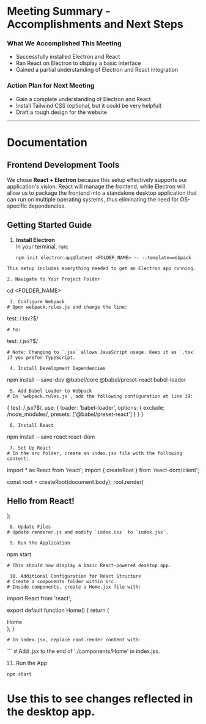 # Meeting Summary - Accomplishments and Next Steps

### What We Accomplished This Meeting
- Successfully installed Electron and React
- Ran React on Electron to display a basic interface
- Gained a partial understanding of Electron and React integration

### Action Plan for Next Meeting
- Gain a complete understanding of Electron and React
- Install Tailwind CSS (optional, but it could be very helpful)
- Draft a rough design for the website

---

# Documentation

## Frontend Development Tools
We chose **React + Electron** because this setup effectively supports our application's vision. React will manage the frontend, while Electron will allow us to package the frontend into a standalone desktop application that can run on multiple operating systems, thus eliminating the need for OS-specific dependencies.

## Getting Started Guide

1. **Install Electron**  
   In your terminal, run:
   ```
   npm init electron-app@latest <FOLDER_NAME> -- --template=webpack
```
This setup includes everything needed to get an Electron app running.

2. Navigate to Your Project Folder
```
cd <FOLDER_NAME>
```
 3. Configure Webpack
# Open webpack.rules.js and change the line:
```
test: /\.tsx?$/ 
```
# to:
```
test: /\.jsx?$/
```
# Note: Changing to `.jsx` allows JavaScript usage. Keep it as `.tsx` if you prefer TypeScript.

 4. Install Development Dependencies
```
npm install --save-dev @babel/core @babel/preset-react babel-loader
```
 5. Add Babel Loader to Webpack
# In `webpack.rules.js`, add the following configuration at line 19:
```
 {
    test: /\.jsx?$/,
    use: {
       loader: 'babel-loader',
       options: {
          exclude: /node_modules/,
         presets: ['@babel/preset-react']
      }
    }
 }
```
 6. Install React
```
npm install --save react react-dom
```
 7. Set Up React
# In the src folder, create an index.jsx file with the following content:
```
 import * as React from 'react';
 import { createRoot } from 'react-dom/client';

 const root = createRoot(document.body);
 root.render(<h2>Hello from React!</h2>);
```
 8. Update Files
# Update renderer.js and modify `index.css` to `index.jsx`.

 9. Run the Application
```
npm start
```
# This should now display a basic React-powered desktop app.

 10. Additional Configuration for React Structure
# Create a components folder within src.
# Inside components, create a Home.jsx file with:
```
 import React from 'react';

 export default function Home() {
    return (
       <div>Home</div>
    );
 }
```
# In index.jsx, replace root.render content with:
```
 <Home />
 ```
# Add .jsx to the end of './components/Home' in index.jsx.

 11. Run the App
```
npm start
```
# Use this to see changes reflected in the desktop app.
